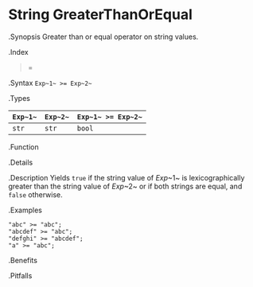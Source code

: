 # String GreaterThanOrEqual

.Synopsis
Greater than or equal operator on string values.

.Index
>=

.Syntax
`Exp~1~ >= Exp~2~`

.Types


| `Exp~1~` | `Exp~2~` | `Exp~1~ >= Exp~2~`  |
| --- | --- | --- |
| `str`     |  `str`    | `bool`                |


.Function

.Details

.Description
Yields `true` if the string value of _Exp_~1~ is lexicographically greater
than the string value of _Exp_~2~ or if both strings are equal, and `false` otherwise.

.Examples
```rascal-shell
"abc" >= "abc";
"abcdef" >= "abc";
"defghi" >= "abcdef";
"a" >= "abc";
```

.Benefits

.Pitfalls

